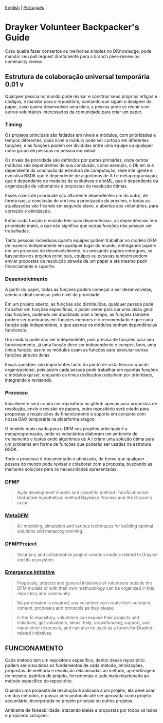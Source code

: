 [English](https://github.com/draykerdk/dknowledge/blob/master/CONTRIBUTING.md) | [Português](https://github.com/draykerdk/dknowledge/blob/master/CONTRIBUTING.PT.md) | 


# Drayker Volunteer Backpacker's Guide

Caso queira fazer consertos ou melhorias simples no DKnowledge, pode mandar seu pull request diretamente para a branch peer-review ou community review.

## Estrutura de colaboração universal temporária 0.01 v

Qualquer pessoa no mundo pode revisar e construir seus próprios artigos e códigos, e mandar para o repositório, contando que sigam o designer do paper, caso queira desenvolver uma ideia, a pessoa pode se reunir com outros voluntários interessados da comunidade para criar um paper. 

### Timing
Os projetos principais são fatiados em níveis e módulos, com prioridades e tempos diferentes, cada nível e módulo pode ser cortado em diferentes funções, e as funções podem ser divididas entre uma equipe ou qualquer outro grupo de pessoas ou pessoa individual. 

Os níveis de prioridade são definidos por partes primárias, onde outros módulos são dependentes de sua conclusão, como exemplo, o Dk em si é dependente da conclusão da estrutura de computação, rede inteligente e evolutiva BSDK que é dependente de algoritmos de A.I e metaprogramação, que é dependente de modelos de evolutivos e altoML, que é dependente da organização de voluntários e propostas de resolução ótimas.

Esses níveis de prioridade são altamente dependentes um do outro, de forma que, a conclusão de um leva a priorização do próximo, e todas as atualizações vão ficando em segundo plano, e abertas aos voluntários, para correção e otimização.

Então cada função e módulo tem suas dependências, as dependências tem prioridade maior, o que não significa que outras funções não possam ser trabalhadas.

Tanto pessoas individuais quanto equipes podem trabalhar no modelo DFM de maneira independente em qualquer lugar do mundo, entregando papers em um processo de desenvolvimento, ou revisando papers entregues, se baseando nos projetos principais, equipes ou pessoas também podem enviar propostas de resolução através de um paper e até mesmo pedir financiamento e suporte.

### Desenvolvimento

A partir do paper, todas as funções podem começar a ser desenvolvidas, sendo o ideal começar pelo nível de prioridade. 

Em um projeto aberto, as funções são distribuídas, qualquer pessoa pode trabalhar em funções específicas, o paper serve para dar uma visão geral das funções, podendo ser atualizado com o tempo, as funções também podem ser quebradas em funções menores e o recomendado é que cada função seja independente, e que apenas os módulos tenham dependências funcionais.

Um módulo pode não ser independente, pois precisa de funções para seu funcionamento, já uma função deve ser independente e cumprir, bem, uma única função, assim os módulos usam as funções para executar outras funções através delas.

 Essas questões são importantes tanto do ponto de vista técnico quanto organizacional, pois assim cada pessoa pode trabalhar em quantas funções e módulos quiser, enquanto os times dedicados trabalham por prioridade, integrando e revisando. 


### Processo

Inicialmente será criado um repositório no github apenas para propostas de resolução, envio e revisão de papers, outro repositório será criado para propostas e requisições de financiamento e suporte em conjunto com nossa DAO temporária na plataforma aragon.  

O modelo mais usado para o DFM nos projetos principais é a metaprogramação, onde os voluntários elaboram um ambiente de treinamento e testes onde algoritmos de A.I criam uma solução ótima para um problema em forma de funções que poderão ser usadas na estrutura BSDK. 

Todo o processo é documentado e otimizado, de forma que qualquer pessoa do mundo pode revisar e colaborar com a proposta, buscando as melhores soluções para as necessidades apresentadas. 

### [DFMP](https://github.com/draykerdk/DFMP)

> Agile development models and scientific method.
Falsificationism
Deductive hypothetical method
Bayesian Process and the Occam's razor

### [MetaDFM](https://github.com/draykerdk/MetaDFMP)

> A.I modeling, simulation and various techniques for building optimal solutions and metaprogramming.

### [DFMPProject](https://github.com/draykerdk/DFMPProject) 

> Voluntary and collaborative project creation models related to Drayker and its ecosystem.

### [Emergence initiative](https://github.com/draykerdk/emergence-initiative) 
> Proposals, projects and general initiatives of volunteers outside the DFM models or with their own methodology can be organized in this repository and community.

> No permission is required, any volunteer can create their outreach, content, proposals and protocols as they please.

> In the EI repository, volunteers can expose their projects and initiatives, get volunteers, ideas, help, crowdfunding, support, and many other resources, and can also be used as a forum for Drayker-related initiatives. 

## FUNCIONAMENTO


Cada método tem um repositório específico, dentro desse repositório podem ser discutidos os fundamentos de cada método, otimizações, propostas de melhoria e resolução relacionadas ao método, aprendizagem do mesmo, padrões de projeto, ferramentas e tudo mais relacionado ao método específico do repositório.

Quando uma proposta de resolução é aplicada a um projeto, ela deve usar um dos métodos, e passar pelo protocolo até ser aprovada como projeto secundário, incorporada no projeto principal ou outros projetos.

Ambiente de falseabilidade, atacando ideias e propostas por todos os lados e propondo soluções.



